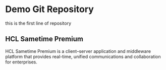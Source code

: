 # Demo Git Repository

this is the first line of repository



## HCL Sametime Premium

HCL Sametime Premium is a client–server application and middleware platform that provides real-time, unified communications and collaboration for enterprises.
